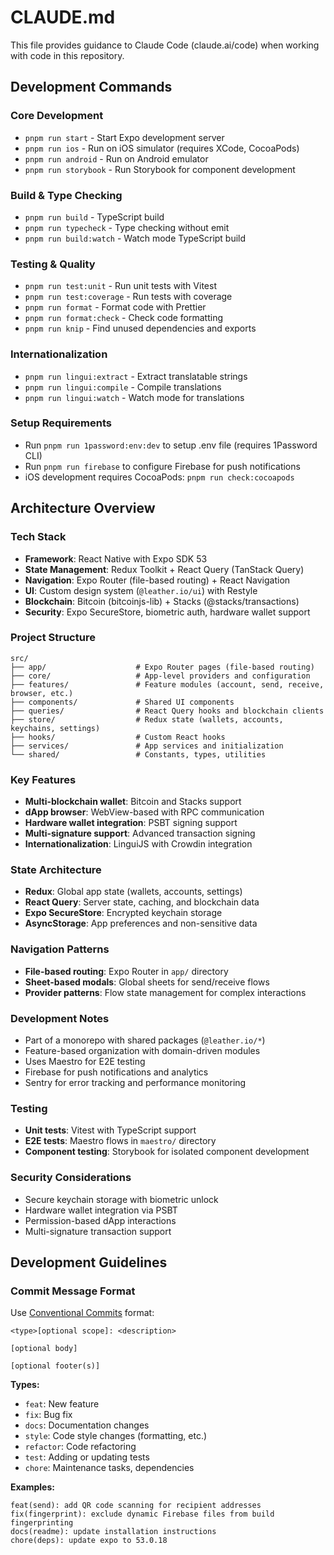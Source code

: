 # CLAUDE.md

This file provides guidance to Claude Code (claude.ai/code) when working with code in this repository.

## Development Commands

### Core Development
- `pnpm run start` - Start Expo development server
- `pnpm run ios` - Run on iOS simulator (requires XCode, CocoaPods)
- `pnpm run android` - Run on Android emulator
- `pnpm run storybook` - Run Storybook for component development

### Build & Type Checking
- `pnpm run build` - TypeScript build
- `pnpm run typecheck` - Type checking without emit
- `pnpm run build:watch` - Watch mode TypeScript build

### Testing & Quality
- `pnpm run test:unit` - Run unit tests with Vitest
- `pnpm run test:coverage` - Run tests with coverage
- `pnpm run format` - Format code with Prettier
- `pnpm run format:check` - Check code formatting
- `pnpm run knip` - Find unused dependencies and exports

### Internationalization
- `pnpm run lingui:extract` - Extract translatable strings
- `pnpm run lingui:compile` - Compile translations
- `pnpm run lingui:watch` - Watch mode for translations

### Setup Requirements
- Run `pnpm run 1password:env:dev` to setup .env file (requires 1Password CLI)
- Run `pnpm run firebase` to configure Firebase for push notifications
- iOS development requires CocoaPods: `pnpm run check:cocoapods`

## Architecture Overview

### Tech Stack
- **Framework**: React Native with Expo SDK 53
- **State Management**: Redux Toolkit + React Query (TanStack Query)
- **Navigation**: Expo Router (file-based routing) + React Navigation
- **UI**: Custom design system (`@leather.io/ui`) with Restyle
- **Blockchain**: Bitcoin (bitcoinjs-lib) + Stacks (@stacks/transactions)
- **Security**: Expo SecureStore, biometric auth, hardware wallet support

### Project Structure
```
src/
├── app/                    # Expo Router pages (file-based routing)
├── core/                   # App-level providers and configuration
├── features/               # Feature modules (account, send, receive, browser, etc.)
├── components/             # Shared UI components
├── queries/                # React Query hooks and blockchain clients
├── store/                  # Redux state (wallets, accounts, keychains, settings)
├── hooks/                  # Custom React hooks
├── services/               # App services and initialization
└── shared/                 # Constants, types, utilities
```

### Key Features
- **Multi-blockchain wallet**: Bitcoin and Stacks support
- **dApp browser**: WebView-based with RPC communication
- **Hardware wallet integration**: PSBT signing support
- **Multi-signature support**: Advanced transaction signing
- **Internationalization**: LinguiJS with Crowdin integration

### State Architecture
- **Redux**: Global app state (wallets, accounts, settings)
- **React Query**: Server state, caching, and blockchain data
- **Expo SecureStore**: Encrypted keychain storage
- **AsyncStorage**: App preferences and non-sensitive data

### Navigation Patterns
- **File-based routing**: Expo Router in `app/` directory
- **Sheet-based modals**: Global sheets for send/receive flows
- **Provider patterns**: Flow state management for complex interactions

### Development Notes
- Part of a monorepo with shared packages (`@leather.io/*`)
- Feature-based organization with domain-driven modules
- Uses Maestro for E2E testing
- Firebase for push notifications and analytics
- Sentry for error tracking and performance monitoring

### Testing
- **Unit tests**: Vitest with TypeScript support
- **E2E tests**: Maestro flows in `maestro/` directory
- **Component testing**: Storybook for isolated component development

### Security Considerations
- Secure keychain storage with biometric unlock
- Hardware wallet integration via PSBT
- Permission-based dApp interactions
- Multi-signature transaction support

## Development Guidelines

### Commit Message Format
Use [Conventional Commits](https://www.conventionalcommits.org/) format:

```
<type>[optional scope]: <description>

[optional body]

[optional footer(s)]
```

**Types:**
- `feat`: New feature
- `fix`: Bug fix
- `docs`: Documentation changes
- `style`: Code style changes (formatting, etc.)
- `refactor`: Code refactoring
- `test`: Adding or updating tests
- `chore`: Maintenance tasks, dependencies

**Examples:**
```
feat(send): add QR code scanning for recipient addresses
fix(fingerprint): exclude dynamic Firebase files from build fingerprinting
docs(readme): update installation instructions
chore(deps): update expo to 53.0.18
```